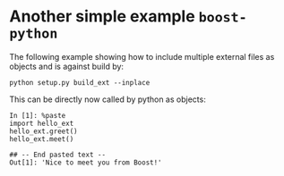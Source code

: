 Another simple example `boost-python`
======

The following example showing how to include multiple external files as objects and is against build by:

    python setup.py build_ext --inplace

This can be directly now called by python as objects:

	In [1]: %paste
	import hello_ext
	hello_ext.greet()
	hello_ext.meet()
	
	## -- End pasted text --
	Out[1]: 'Nice to meet you from Boost!'